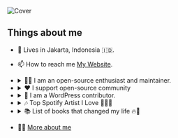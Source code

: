 ![Cover](https://cdn.jsdelivr.net/gh/agung2001/agung2001@main/img/cover.jpg)

## Things about me

- 📍 Lives in Jakarta, Indonesia 🇮🇩.
- 📫 How to reach me [My Website][website].
- <details>
    <summary>👨‍🚀 I am an open-source enthusiast and maintainer.</summary>

  ![](https://media.giphy.com/media/v1.Y2lkPTc5MGI3NjExbWx3cjJoaHl5aXBqcm9wdGNzaGs2dnZjdm9nemRqc3JqbTZuanZxcCZlcD12MV9pbnRlcm5hbF9naWZfYnlfaWQmY3Q9Zw/vpURqIvpuDguQ/giphy.gif)
    
    - [Issues](https://github.com/search?q=author%3Aagung2001&type=issues)
    - [Discussions](https://github.com/search?q=author%3Aagung2001&type=discussions)
    - [Pull Request](https://github.com/search?q=author%3Aagung2001&type=pullrequests)
    - More of my [contributions][website]
  </details>
- <details>
    <summary>❤️ I support open-source community</summary>

  ![](https://media.giphy.com/media/v1.Y2lkPTc5MGI3NjExMHpiM3J1bmZqcHg3OGt2cGp0NWF3ZXhiN3pmNm9tejRnN2pvZGljdyZlcD12MV9pbnRlcm5hbF9naWZfYnlfaWQmY3Q9Zw/1GJRIgTY4sS6k/giphy.gif)

    <a href="https://opencollective.com/agung-sundoro">
      <img alt="Open Collective sponsors" src="https://img.shields.io/opencollective/sponsors/svelte?logo=svelte&label=Svelte">
      <img alt="Open Collective sponsors" src="https://img.shields.io/opencollective/sponsors/opensid?label=OpenSID">
    </a>
  </details>
- <details>
    <summary>🧩️ I am a WordPress contributor.</summary>

  ![](https://media.giphy.com/media/v1.Y2lkPTc5MGI3NjExeGJyMGE2YzlxeGp1NW54c3VlYzcwbmZrZ3U2bTFsaGhvZGdtOWtzZyZlcD12MV9pbnRlcm5hbF9naWZfYnlfaWQmY3Q9Zw/qqtvGYCjDNwac/giphy.gif)

   - Check my [profile](https://profiles.wordpress.org/agung2001/)
  </details>
- <details>
    <summary>🎶 Top Spotify Artist I Love 🎸🥁🎹</summary>
  
    ![](https://media.giphy.com/media/v1.Y2lkPTc5MGI3NjExaTd5Y2ozM3pwdGNxd2V4MTV5dnBxM2dvdWpsMjVubDJxbjhianoyYyZlcD12MV9pbnRlcm5hbF9naWZfYnlfaWQmY3Q9Zw/4GIcsQJorDZOU/giphy.gif)
  - 🤘 [AC/DC](https://open.spotify.com/artist/4vGrte8FDu062Ntj0RsPiZ)
  - 🤘 [Dream Theater](https://open.spotify.com/artist/2aaLAng2L2aWD2FClzwiep)
  - 🤘 [Polyphia](https://open.spotify.com/artist/4vGrte8FDu062Ntj0RsPiZ)
  - 🤘 [Megadeth](https://open.spotify.com/artist/1Yox196W7bzVNZI7RBaPnf)
  - 🤘 [Steel Panther](https://open.spotify.com/artist/3l02WF362j1oHOurzuseBv)
  - [More](https://open.spotify.com/user/21yip2zhtynpaalfr53tonr5a)
  </details>
- <details>
    <summary>📚 List of books that changed my life 🔥🌟</summary>

    ![](https://media.giphy.com/media/v1.Y2lkPTc5MGI3NjExZDFzeHdlZzQ2ZnBtNXBxZ29hZTRvdHRwMTR6Y2tzYmRzcjVqcTY1cSZlcD12MV9pbnRlcm5hbF9naWZfYnlfaWQmY3Q9Zw/OMK7LRBedcnhm/giphy.gif)
  - 📙 [Atomic Habits](https://www.goodreads.com/book/show/40121378-atomic-habits)
  - 📙 [Good to Great](https://www.goodreads.com/book/show/76865.Good_to_Great)
  - 📙 [Superconnector](https://www.goodreads.com/book/show/35397470-superconnector)
  - 📙 [Steve Jobs](https://www.goodreads.com/book/show/11084145-steve-jobs)
  - 📙 [The 4-Hour Work Week](https://www.goodreads.com/book/show/9278897-the-4-hour-work-week)
  - 📙 [The Intelligent Investor](https://www.goodreads.com/book/show/106835.The_Intelligent_Investor)
  - 📙 [The Total Money Makeover](https://www.goodreads.com/book/show/78427.The_Total_Money_Makeover)
  - [More](https://goodreads.com/agungsundoro)
  </details>
- 👨‍💻 [More about me][website]

[website]: https://agungsundoro.com

